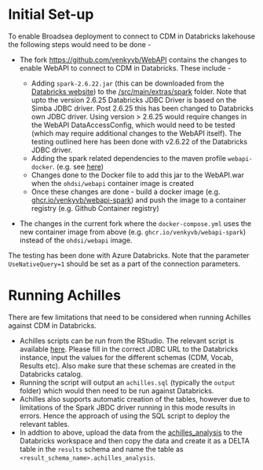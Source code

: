 # Initial Set-up
To enable Broadsea deployment to connect to CDM in Databricks lakehouse the following steps would need to be done -
* The fork https://github.com/venkyvb/WebAPI contains the changes to enable WebAPI to connect to CDM in Databricks. These include -
  - Adding `spark-2.6.22.jar` (this can be downloaded from the [Databricks website](https://www.databricks.com/spark/jdbc-drivers-archive)) to the [/src/main/extras/spark](https://github.com/venkyvb/WebAPI/tree/master/src/main/extras/spark) folder.  Note that upto the version 2.6.25 Databricks JDBC Driver is based on the Simba JDBC driver. Post 2.6.25 this has been changed to Databricks own JDBC driver. Using version > 2.6.25 would require changes in the WebAPI DataAccessConfig, which would need to be tested (which may require additional changes to the WebAPI itself). The testing outlined here has been done with v2.6.22 of the Databricks JDBC driver.
  - Adding the spark related dependencies to the maven profile `webapi-docker`. (e.g. see [here](https://github.com/venkyvb/WebAPI/blob/4569019d8eb8e766ac5483df94e4dc034bcfe2ae/pom.xml#LL1336-L1382C15))
  - Changes done to the Docker file to add this jar to the WebAPI.war when the `ohdsi/webapi` container image is created
  - Once these changes are done - build a docker image (e.g. [ghcr.io/venkyvb/webapi-spark](https://github.com/venkyvb/WebAPI/pkgs/container/webapi-spark)) and push the image to a container registry (e.g. Github Container registry)

* The changes in the current fork where the `docker-compose.yml` uses the new container image from above (e.g. `ghcr.io/venkyvb/webapi-spark`) instead of the `ohdsi/webapi` image.

The testing has been done with Azure Databricks. Note that the parameter `UseNativeQuery=1` should be set as a part of the connection parameters.

# Running Achilles
There are few limitations that need to be considered when running Achilles against CDM in Databricks.
* Achilles scripts can be run from the RStudio. The relevant script is available [here](./RunningAchillesDatabricks.R). Please fill in the correct JDBC URL to the Databricks instance, input the values for the different schemas (CDM, Vocab, Results etc). Also make sure that these schemas are created in the Databricks catalog.
* Running the script will output an `achilles.sql` (typically the `output` folder) which would then need to be run against Databricks.
* Achilles also supports automatic creation of the tables, however due to limitations of the Spark JBDC driver running in this mode results in errors. Hence the approach of using the SQL script to deploy the relevant tables.
* In addtion to above, upload the data from the [achilles_analysis](achilles_analysis_details.csv) to the Databricks workspace and then copy the data and create it as a DELTA table in the `results` schema and name the table as `<result_schema_name>.achilles_analysis`.
